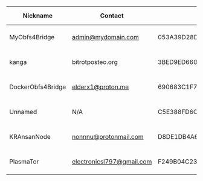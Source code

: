 | Nickname |  Contact | Hashed Fingerprint	| Running | Flags | Last Seen | First Seen | Last Restarted | Advertised Bandwidth | Platform | Version | Version Status | Recommended Version | BridgeDB Distributor | OR Addresses | Transports | BlockList |
|---|---|---|---|---|---|---|---|---|---|---|---|---|---|---|---|---|
|MyObfs4Bridge | admin@mydomain.com | 053A39D28DB89E292987B751890EF0065326D751 | true | Running, V2Dir, Valid | 2025-10-26 12:42:50 | 2025-10-26 11:12:50 | 2025-10-26 10:58:11 | 0 | Tor 0.4.8.10 on Linux | 0.4.8.10 | recommended | true | N/A | 10.5.113.81:65316 | obfs4 | |
|kanga | bitrot<at>posteo.org | 3BED9ED660904B48F496AB713FC3CC3912BD1CD7 | true | Running, Valid | 2025-10-26 12:42:50 | 2025-10-26 07:12:49 | 2025-10-26 06:56:09 | 16384 | Tor 0.4.8.19 on Linux | 0.4.8.19 | recommended | true | settings | 10.137.62.43:63969 | obfs4 | |
|DockerObfs4Bridge | elderx1@proton.me | 690683C1F78AFA166C1C805787BE14C8F0F94690 | false | V2Dir, Valid | 2025-10-26 12:42:50 | 2025-10-26 03:42:49 | 2025-10-26 01:48:20 | 0 | Tor 0.4.8.14 on Linux | 0.4.8.14 | recommended | true | N/A | 10.125.182.188:61835 | obfs4 | |
|Unnamed | N/A | C5E388FD6C2EE1315CBBDE976D5EB542C3148A7A | false | V2Dir, Valid | 2025-10-26 12:42:50 | 2025-10-26 08:12:49 | 2025-10-26 09:21:32 | 0 | Tor 0.4.8.16 on Linux | 0.4.8.16 | recommended | true | N/A | 10.96.92.237:62987 | obfs3, obfs4 | |
|KRAnsanNode | nonnnu@protonmail.com | D8DE1DB4A650A974C402FC1D53E518F90071A8E3 | true | Running, V2Dir, Valid | 2025-10-26 12:42:50 | 2025-10-26 12:42:50 | 2025-10-26 12:38:29 | 0 | Tor 0.4.8.10 on Linux | 0.4.8.10 | recommended | true | N/A | 10.89.3.160:49819 |  | |
|PlasmaTor | electronicsl797@gmail.com | F249B04C233EBC79E7DFA56C2BEB0292585A6449 | false | V2Dir, Valid | 2025-10-26 12:42:50 | 2025-10-26 00:12:49 | 2025-10-26 00:00:33 | 1201152 | Tor 0.4.8.13 on Linux | 0.4.8.13 | recommended | true | email | 10.166.48.74:58291, [fd9f:2e19:3bcf::43:2c47]:58291 | obfs4 | |
